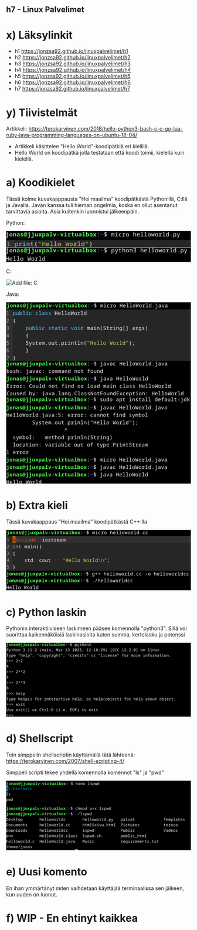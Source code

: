 ## h7 - Linux Palvelimet

# x) Läksylinkit
- h1 https://jonzsa92.github.io/linuxpalvelimet/h1
- h2 https://jonzsa92.github.io/linuxpalvelimet/h2
- h3 https://jonzsa92.github.io/linuxpalvelimet/h3
- h4 https://jonzsa92.github.io/linuxpalvelimet/h4
- h5 https://jonzsa92.github.io/linuxpalvelimet/h5
- h6 https://jonzsa92.github.io/linuxpalvelimet/h6
- h7 https://jonzsa92.github.io/linuxpalvelimet/h7 

# y) Tiivistelmät
Artikkeli: https://terokarvinen.com/2018/hello-python3-bash-c-c-go-lua-ruby-java-programming-languages-on-ubuntu-18-04/
- Artikkeli käsittelee "Hello World"-koodipätkiä eri kielillä.
- Hello World on koodipätkä jolla testataan että koodi toimii, kielellä kuin kielellä.

# a) Koodikielet

Tässä kolme kuvakaappausta "Hei maailma" koodipätkästä Pythonillä, C:llä ja Javalla.
Javan kanssa tuli hieman ongelmia, koska en ollut asentanut tarvittavia asioita. Asia kuitenkin luonnistui jälkeenpäin.

Python:

![Add file: Python](helloworldpython.png)

C:

![Add file: C](.helloworldc.png)

Java:

![Add file: Java](helloworldjava.png)

# b) Extra kieli

Tässä kuvakaappaus "Hei maailma" koodipätkästä C++:lla

![Add file: C++](helloworldcplusplus.png)

# c) Python laskin

Pythonin interaktiiviseen laskimeen pääsee komennolla "python3". Sillä voi suorittaa kaikennäköisiä laskinasioita kuten summa, kertolasku ja potenssi

![Add file: Python-laskin](pyhton3laskin.png)

# d) Shellscript

Tein simppelin shellscriptin käyttämällä tätä lähteenä: https://terokarvinen.com/2007/shell-scripting-4/

Simppeli scripti tekee yhdellä komennolla komennot "ls" ja "pwd"

![Add file: ShellScript](shellscript.png)

# e) Uusi komento

En ihan ymmärtänyt miten vaihdetaan käyttäjää terminaalissa sen jälkeen, kun uuden on luonut.

# f) WIP - En ehtinyt kaikkea
